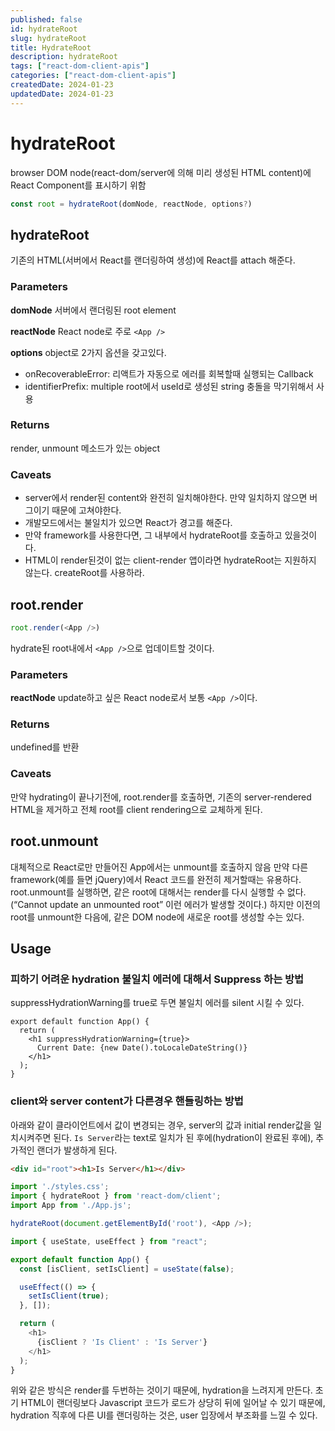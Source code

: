 ```yaml
---
published: false
id: hydrateRoot
slug: hydrateRoot
title: HydrateRoot
description: hydrateRoot
tags: ["react-dom-client-apis"]
categories: ["react-dom-client-apis"]
createdDate: 2024-01-23
updatedDate: 2024-01-23
---
```


# hydrateRoot

browser DOM node(react-dom/server에 의해 미리 생성된 HTML content)에 React Component를 표시하기 위함

```ts
const root = hydrateRoot(domNode, reactNode, options?)
```

## hydrateRoot
기존의 HTML(서버에서 React를 랜더링하여 생성)에 React를 attach 해준다.
### Parameters
**domNode**
서버에서 랜더링된 root element

**reactNode**
React node로 주로 `<App />`

**options**
object로 2가지 옵션을 갖고있다.
- onRecoverableError: 리액트가 자동으로 에러를 회복할때 실행되는 Callback
- identifierPrefix: multiple root에서 useId로 생성된 string 충돌을 막기위해서 사용

### Returns
render, unmount 메소드가 있는 object

### Caveats
- server에서 render된 content와 완전히 일치해야한다. 만약 일치하지 않으면 버그이기 때문에 고쳐야한다.
- 개발모드에서는 불일치가 있으면 React가 경고를 해준다.
- 만약 framework를 사용한다면, 그 내부에서 hydrateRoot를 호출하고 있을것이다.
- HTML이 render된것이 없는 client-render 앱이라면 hydrateRoot는 지원하지 않는다. createRoot를 사용하라.

## root.render
```ts
root.render(<App />)
```
hydrate된 root내에서 `<App />`으로 업데이트할 것이다.
### Parameters
**reactNode**
update하고 싶은 React node로서 보통 `<App />`이다.

### Returns
undefined를 반환

### Caveats
만약 hydrating이 끝나기전에, root.render를 호출하면, 기존의 server-rendered HTML을 제거하고
전체 root를 client rendering으로 교체하게 된다.

## root.unmount
대체적으로 React로만 만들어진 App에서는 unmount를 호출하지 않음
만약 다른 framework(예를 들면 jQuery)에서 React 코드를 완전히 제거할때는 유용하다.
root.unmount를 실행하면, 같은 root에 대해서는 render를 다시 실행할 수 없다. (“Cannot update an unmounted root” 이런 에러가 발생할 것이다.)
하지만 이전의 root를 unmount한 다음에, 같은 DOM node에 새로운 root를 생성할 수는 있다.

## Usage
### 피하기 어려운 hydration 불일치 에러에 대해서 Suppress 하는 방법
suppressHydrationWarning를 true로 두면 불일치 에러를 silent 시킬 수 있다.
```tsx
export default function App() {
  return (
    <h1 suppressHydrationWarning={true}>
      Current Date: {new Date().toLocaleDateString()}
    </h1>
  );
}
```

### client와 server content가 다른경우 핸들링하는 방법

아래와 같이 클라이언트에서 값이 변경되는 경우, server의 값과 initial render값을 일치시켜주면 된다.
`Is Server`라는 text로 일치가 된 후에(hydration이 완료된 후에), 추가적인 랜더가 발생하게 된다.
```html
<div id="root"><h1>Is Server</h1></div>
```

```js
import './styles.css';
import { hydrateRoot } from 'react-dom/client';
import App from './App.js';

hydrateRoot(document.getElementById('root'), <App />);
```

```js
import { useState, useEffect } from "react";

export default function App() {
  const [isClient, setIsClient] = useState(false);

  useEffect(() => {
    setIsClient(true);
  }, []);

  return (
    <h1>
      {isClient ? 'Is Client' : 'Is Server'}
    </h1>
  );
}
```

위와 같은 방식은 render를 두번하는 것이기 때문에, hydration을 느려지게 만든다.
초기 HTML이 랜더링보다 Javascript 코드가 로드가 상당히 뒤에 일어날 수 있기 때문에, 
hydration 직후에 다른 UI를 랜더링하는 것은, user 입장에서 부조화를 느낄 수 있다.
